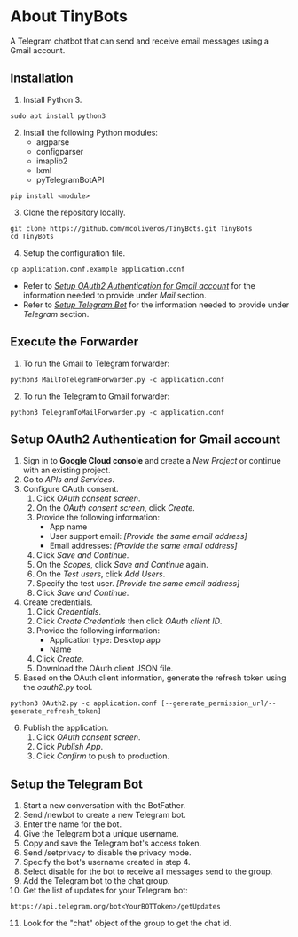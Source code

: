 # About TinyBots
A Telegram chatbot that can send and receive email messages using a Gmail account.

## Installation
1. Install Python 3.

```
sudo apt install python3
```
2. Install the following Python modules:
    * argparse
    * configparser
    * imaplib2
    * lxml
    * pyTelegramBotAPI

 ```
 pip install <module>
 ```
3. Clone the repository locally.

```
git clone https://github.com/mcoliveros/TinyBots.git TinyBots
cd TinyBots
```
4. Setup the configuration file.

```
cp application.conf.example application.conf
```
* Refer to *[Setup OAuth2 Authentication for Gmail account](#setup-oauth2-authentication-for-gmail-account)* for the information needed to provide under *Mail* section.
* Refer to *[Setup Telegram Bot](#setup-the-telegram-bot)* for the information needed to provide under *Telegram* section.


## Execute the Forwarder
1. To run the Gmail to Telegram forwarder:

```
python3 MailToTelegramForwarder.py -c application.conf 
```

2. To run the Telegram to Gmail forwarder:

```
python3 TelegramToMailForwarder.py -c application.conf 
```


## Setup OAuth2 Authentication for Gmail account
1. Sign in to **Google Cloud console** and create a *New Project* or continue with an existing project.
2. Go to *APIs and Services*.
3. Configure OAuth consent.
    1. Click *OAuth consent screen*.
    2. On the *OAuth consent screen*, click *Create*.
    3. Provide the following information:
        * App name
        * User support email: *[Provide the same email address]*
        * Email addresses: *[Provide the same email address]*
    4. Click *Save and Continue*.
    5. On the *Scopes*, click *Save and Continue* again.
    6. On the *Test users*, click *Add Users*.
    7. Specify the test user. *[Provide the same email address]*
    8. Click *Save and Continue*.
4. Create credentials.
    1. Click *Credentials*.
    2. Click *Create Credentials* then click *OAuth client ID*.
    3. Provide the following information:
        * Application type: Desktop app
        * Name
    4. Click *Create*.
    5. Download the OAuth client JSON file.
5. Based on the OAuth client information, generate the refresh token using the *oauth2.py* tool.

```
python3 OAuth2.py -c application.conf [--generate_permission_url/--generate_refresh_token]
```

6. Publish the application.
    1. Click *OAuth consent screen*.
    2. Click *Publish App*.
    3. Click *Confirm* to push to production.


## Setup the Telegram Bot
1. Start a new conversation with the BotFather.
2. Send /newbot to create a new Telegram bot.
3. Enter the name for the bot.
4. Give the Telegram bot a unique username.
5. Copy and save the Telegram bot's access token.
6. Send /setprivacy to disable the privacy mode.
7. Specify the bot's username created in step 4.
8. Select disable for the bot to receive all messages send to the group.
9. Add the Telegram bot to the chat group.
10. Get the list of updates for your Telegram bot:

```
https://api.telegram.org/bot<YourBOTToken>/getUpdates
```
11. Look for the "chat" object of the group to get the chat id.
